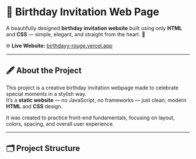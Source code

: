 # 🎉 Birthday Invitation Web Page

A beautifully designed **birthday invitation website** built using only **HTML** and **CSS** — simple, elegant, and straight from the heart. 💖  

🌐 **Live Website:** [birthdayy-rouge.vercel.app](https://birthdayy-rouge.vercel.app/)

---

## 🖋️ About the Project

This project is a creative birthday invitation webpage made to celebrate special moments in a stylish way.  
It’s a **static website** — no JavaScript, no frameworks — just clean, modern **HTML** and **CSS** design.

It was created to practice front-end fundamentals, focusing on layout, colors, spacing, and overall user experience.

---

## 🗂️ Project Structure

